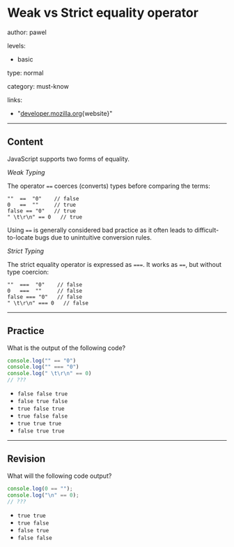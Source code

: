 # Weak vs Strict equality operator
author: pawel

levels:

  - basic

type: normal

category: must-know

links:

  - "[developer.mozilla.org](https://developer.mozilla.org/en-US/docs/Web/JavaScript/Reference/Operators/Comparison_Operators){website}"

---
## Content

JavaScript supports two forms of equality.

*Weak Typing*

The operator `==` coerces (converts) types before comparing the terms:

```
""  ==  "0"    // false
0   ==  ""     // true
false == "0"   // true
" \t\r\n" == 0   // true
```
Using `==` is generally considered bad practice as it often leads to difficult-to-locate bugs due to unintuitive conversion rules.

*Strict Typing*

The strict equality operator is expressed as `===`. It works as `==`, but without type coercion:

```
""  ===  "0"    // false
0   ===  ""     // false
false === "0"   // false
" \t\r\n" === 0   // false
```

---
## Practice

What is the output of the following code?

```javascript
console.log("" == "0")
console.log("" === "0")
console.log(" \t\r\n" == 0)
// ???
```

* `false false true`
* `false true false`
* `true false true`
* `true false false`
* `true true true`
* `false true true`

---
## Revision

What will the following code output?

```javascript
console.log(0 == "");
console.log("\n" == 0);
// ???
```
* `true true`
* `true false`
* `false true`
* `false false`
